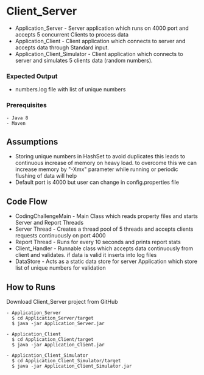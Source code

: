 # Client_Server
* Application_Server - Server application which runs on 4000 port and accepts 5 concurrent Clients to process data
* Application_Client - Client application which connects to server and accepts data through Standard input.
* Application_Client_Simulator - Client application which connects to server and simulates 5 clients data (random numbers).

### Expected Output
* numbers.log file with list of unique numbers

### Prerequisites
````
- Java 8
- Maven

````

## Assumptions
* Storing unique numbers in HashSet to avoid duplicates this leads to continuous increase of memory on heavy load. to overcome this we can increase memory by "-Xmx" parameter while running or periodic flushing of data will help
* Default port is 4000 but user can change in config.properties file

## Code Flow
* CodingChallengeMain -  Main Class which reads property files and starts Server and Report Threads
* Server Thread - Creates a thread pool of 5 threads and accepts clients requests continuously on port 4000
* Report Thread - Runs for every 10 seconds and prints report stats
* Client_Handler - Runnable class which accepts data continuously from client and validates. if data is valid it inserts into log files
* DataStore - Acts as a static data store for server Application which store list of unique numbers for validation

## How to Runs
Download Client_Server project from GitHub

````
- Application_Server
  $ cd Application_Server/target
  $ java -jar Application_Server.jar

- Application_Client
  $ cd Application_Client/target
  $ java -jar Application_Client.jar

- Application_Client_Simulator
  $ cd Application_Client_Simulator/target
  $ java -jar Application_Client_Simulator.jar

````
